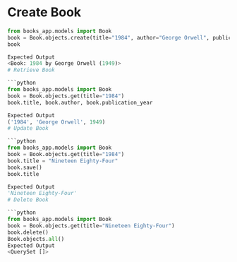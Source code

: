 # Create Book

```python
from books_app.models import Book
book = Book.objects.create(title="1984", author="George Orwell", publication_year=1949)
book

Expected Output
<Book: 1984 by George Orwell (1949)>
# Retrieve Book

```python
from books_app.models import Book
book = Book.objects.get(title="1984")
book.title, book.author, book.publication_year

Expected Output
('1984', 'George Orwell', 1949)
# Update Book

```python
from books_app.models import Book
book = Book.objects.get(title="1984")
book.title = "Nineteen Eighty-Four"
book.save()
book.title

Expected Output
'Nineteen Eighty-Four'
# Delete Book

```python
from books_app.models import Book
book = Book.objects.get(title="Nineteen Eighty-Four")
book.delete()
Book.objects.all()
Expected Output
<QuerySet []>

